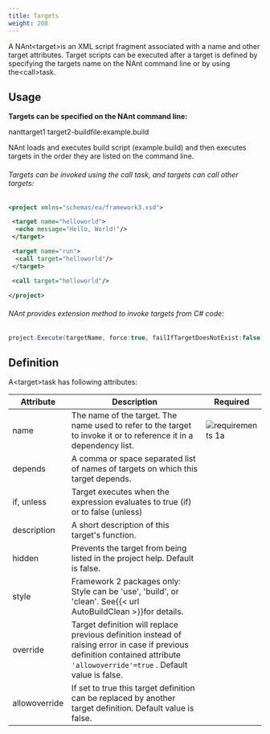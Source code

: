 ```yaml
---
title: Targets
weight: 208
---
```


A NAnt&lt;target&gt;is an XML script fragment associated with a name and other target attributes.
Target scripts can be executed after a target is defined by specifying the targets name on the NAnt command line or by using the&lt;call&gt;task.

<a name="TargetUsage"></a>
## Usage ##

 **Targets can be specified on the NAnt command line:** 

nanttarget1 target2-buildfile:example.build

NAnt loads and executes build script (example.build) and then executes targets in the order they are listed on the command line.



###### Targets can be invoked using the call task, and targets can call other targets: ######

```xml
<project xmlns="schemas/ea/framework3.xsd">

 <target name="helloworld">
  <echo message="Hello, World!"/>
 </target>

 <target name="run">
  <call target="helloworld"/>
 </target>

 <call target="helloworld"/>

</project>
```


###### NAnt provides extension method to invoke targets from C# code: ######

```c#
project.Execute(targetName, force:true, failIfTargetDoesNotExist:false);
```
<a name="TargetDefinition"></a>
## Definition ##

A&lt;target&gt;task has following attributes:

Attribute |Description |Required |
--- |--- |--- |
| name | The name of the target. The name used to refer to the target to invoke it or to reference it in a dependency list. | ![requirements 1a]( requirements1a.gif ) |
| depends | A comma or space separated list of names of targets on which this target depends. |  |
| if, unless | Target executes when the expression evaluates to true (if) or to false (unless) |  |
| description | A short description of this target&#39;s function. |  |
| hidden | Prevents the target from being listed in the project help. Default is false. |  |
| style | Framework 2 packages only: Style can be &#39;use&#39;, &#39;build&#39;, or &#39;clean&#39;. See{{< url AutoBuildClean >}}for details. |  |
| override | Target definition will replace previous definition instead of raising error in case if previous definition contained attribute `'allowoverride'=true` . Default value is false. |  |
| allowoverride | If set to true this target definition can be replaced by another target definition. Default value is false. |  |


